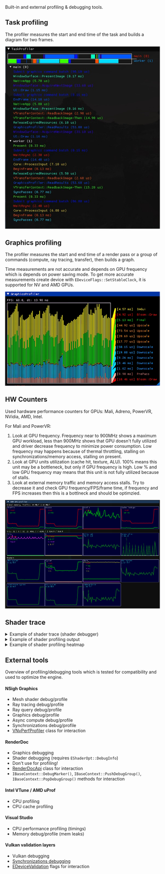 Built-in and external profiling & debugging tools.

## Task profiling

The profiler measures the start and end time of the task and builds a diagram for two frames.

![](img/TaskProfiler.jpg)


## Graphics profiling

The profiler measures the start and end time of a render pass or a group of commands (compute, ray tracing, transfer), then builds a graph.

Time measurements are not accurate and depends on GPU frequency which is depends on power saving mode. To get more accurate measurements create device with `EDeviceFlags::SetStableClock`, it is supported for NV and AMD GPUs.

![](img/GraphicsProfiler.jpg)


## HW Counters

Used hardware performance counters for GPUs: Mali, Adreno, PowerVR, NVidia, AMD, Intel.

For Mali and PowerVR:
1. Look at GPU frequency. Frequency near to 900MHz shows a maximum GPU workload, less than 900MHz shows that GPU doesn't fully utilized and driver decrease frequency to minimize power consumption. Low frequency may happens because of thermal throttling, stalling on synchronizations/memory access, stalling on present.
2. Look at GPU units utilization (cache hit, texture, ALU). 100% means this unit may be a bottleneck, but only if GPU frequency is high. Low % and low GPU frequency may means that this unit is not fully utilized because of stalls.
3. Look at external memory traffic and memory access stalls. Try to decrease it and check GPU frequency/FPS/frame time, if frequency and FPS increases then this is a bottlneck and should be optimzied.

![](img/ARM-HWCounters.png)


## Shader trace

<details>
<summary>Example of shader trace (shader debugger)</summary>

```cpp
//> gl_GlobalInvocationID: uint3 {8, 8, 0}
//> gl_LocalInvocationID: uint3 {0, 0, 0}
//> gl_WorkGroupID: uint3 {1, 1, 0}
no source

//> index: uint {136}
//  gl_GlobalInvocationID: uint3 {8, 8, 0}
11. index = gl_GlobalInvocationID.x + gl_GlobalInvocationID.y * gl_NumWorkGroups.x * gl_WorkGroupSize.x;

//> size: uint {256}
12. size = gl_NumWorkGroups.x * gl_NumWorkGroups.y * gl_WorkGroupSize.x * gl_WorkGroupSize.y;

//> value: float {0.506611}
//  index: uint {136}
//  size: uint {256}
13. value = sin( float(index) / size );

//> imageStore(): void
//  gl_GlobalInvocationID: uint3 {8, 8, 0}
//  value: float {0.506611}
14.     imageStore( un_OutImage, ivec2(gl_GlobalInvocationID.xy), vec4(value) );
```
The `//>` symbol marks the modified variable or function result.
</details>

<details>
<summary>Example of shader profiling output</summary>

```cpp
//> gl_GlobalInvocationID: uint3 {512, 512, 0}
//> gl_LocalInvocationID: uint3 {0, 0, 0}
//> gl_WorkGroupID: uint3 {64, 64, 0}
no source

// subgroup total: 100.00%,  avr: 100.00%,  (95108.00)
// device   total: 100.00%,  avr: 100.00%,  (2452.00)
// invocations:    1
106. void main ()

// subgroup total: 89.57%,  avr: 89.57%,  (85192.00)
// device   total: 89.56%,  avr: 89.56%,  (2196.00)
// invocations:    1
29. float FBM (in float3 coord)

// subgroup total: 84.67%,  avr: 12.10%,  (11504.57)
// device   total: 84.18%,  avr: 12.03%,  (294.86)
// invocations:    7
56. float GradientNoise (const float3 pos)

// subgroup total: 45.15%,  avr: 0.81%,  (766.86)
// device   total: 44.54%,  avr: 0.80%,  (19.50)
// invocations:    56
72. float3 DHash33 (const float3 p)
```
</details>

<details>
<summary>Example of shader profiling heatmap</summary>

![](img/ShaderProfilerHeatmap.jpg)

</details>


## External tools

Overview of profiling/debugging tools which is tested for compatibility and used to optimize the engine.

#### NSigh Graphics

 * Mesh shader debug/profile
 * Ray tracing debug/profile
 * Ray query debug/profile
 * Graphics debug/profile
 * Async compute debug/profile
 * Synchronizations debug/profile
 * [VNvPerfProfiler](https://github.com/azhirnov/as-en/blob/dev/AE/engine/src/graphics/Vulkan/Utils/VNvPerfProfiler.h) class for interaction

#### RenderDoc

 * Graphics debugging
 * Shader debugging (requires `EShaderOpt::DebugInfo`)
 * Don't use for profiling!
 * [RenderDocApi](https://github.com/azhirnov/as-en/blob/dev/AE/engine/src/graphics/Vulkan/Utils/RenderDocApi.h) class for interaction
 * `IBaseContext::DebugMarker()`, `IBaseContext::PushDebugGroup()`, `IBaseContext::PopDebugGroup()` methods for interaction

#### Intel VTune / AMD uProf

 * CPU profiling
 * CPU cache profiling

#### Visual Studio

 * CPU performance profiling (timings)
 * Memory debug/profile (mem leaks)

#### Vulkan validation layers

 * Vulkan debugging
 * [Synchronizations debugging](https://www.lunarg.com/wp-content/uploads/2020/09/Final_LunarG_Guide_to_Vulkan-Synchronization_Validation_08_20.pdf)
 * [EDeviceValidation](https://github.com/azhirnov/as-en/blob/dev/AE/engine/src/graphics/Public/GraphicsCreateInfo.h#L17) flags for interaction

